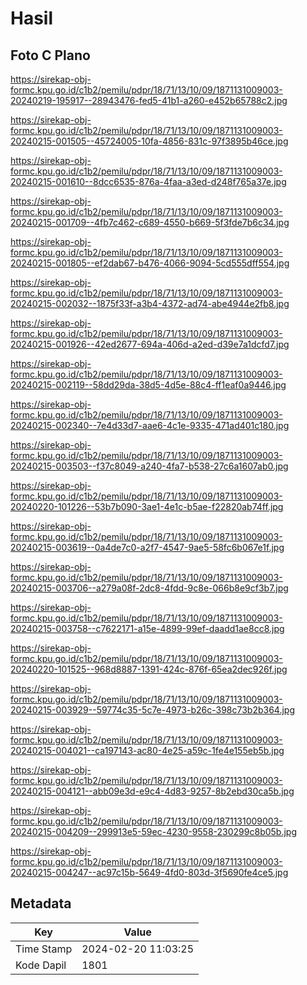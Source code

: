 # Hasil

## Foto C Plano

https://sirekap-obj-formc.kpu.go.id/c1b2/pemilu/pdpr/18/71/13/10/09/1871131009003-20240219-195917--28943476-fed5-41b1-a260-e452b65788c2.jpg

https://sirekap-obj-formc.kpu.go.id/c1b2/pemilu/pdpr/18/71/13/10/09/1871131009003-20240215-001505--45724005-10fa-4856-831c-97f3895b46ce.jpg

https://sirekap-obj-formc.kpu.go.id/c1b2/pemilu/pdpr/18/71/13/10/09/1871131009003-20240215-001610--8dcc6535-876a-4faa-a3ed-d248f765a37e.jpg

https://sirekap-obj-formc.kpu.go.id/c1b2/pemilu/pdpr/18/71/13/10/09/1871131009003-20240215-001709--4fb7c462-c689-4550-b669-5f3fde7b6c34.jpg

https://sirekap-obj-formc.kpu.go.id/c1b2/pemilu/pdpr/18/71/13/10/09/1871131009003-20240215-001805--ef2dab67-b476-4066-9094-5cd555dff554.jpg

https://sirekap-obj-formc.kpu.go.id/c1b2/pemilu/pdpr/18/71/13/10/09/1871131009003-20240215-002032--1875f33f-a3b4-4372-ad74-abe4944e2fb8.jpg

https://sirekap-obj-formc.kpu.go.id/c1b2/pemilu/pdpr/18/71/13/10/09/1871131009003-20240215-001926--42ed2677-694a-406d-a2ed-d39e7a1dcfd7.jpg

https://sirekap-obj-formc.kpu.go.id/c1b2/pemilu/pdpr/18/71/13/10/09/1871131009003-20240215-002119--58dd29da-38d5-4d5e-88c4-ff1eaf0a9446.jpg

https://sirekap-obj-formc.kpu.go.id/c1b2/pemilu/pdpr/18/71/13/10/09/1871131009003-20240215-002340--7e4d33d7-aae6-4c1e-9335-471ad401c180.jpg

https://sirekap-obj-formc.kpu.go.id/c1b2/pemilu/pdpr/18/71/13/10/09/1871131009003-20240215-003503--f37c8049-a240-4fa7-b538-27c6a1607ab0.jpg

https://sirekap-obj-formc.kpu.go.id/c1b2/pemilu/pdpr/18/71/13/10/09/1871131009003-20240220-101226--53b7b090-3ae1-4e1c-b5ae-f22820ab74ff.jpg

https://sirekap-obj-formc.kpu.go.id/c1b2/pemilu/pdpr/18/71/13/10/09/1871131009003-20240215-003619--0a4de7c0-a2f7-4547-9ae5-58fc6b067e1f.jpg

https://sirekap-obj-formc.kpu.go.id/c1b2/pemilu/pdpr/18/71/13/10/09/1871131009003-20240215-003706--a279a08f-2dc8-4fdd-9c8e-066b8e9cf3b7.jpg

https://sirekap-obj-formc.kpu.go.id/c1b2/pemilu/pdpr/18/71/13/10/09/1871131009003-20240215-003758--c7622171-a15e-4899-99ef-daadd1ae8cc8.jpg

https://sirekap-obj-formc.kpu.go.id/c1b2/pemilu/pdpr/18/71/13/10/09/1871131009003-20240220-101525--968d8887-1391-424c-876f-65ea2dec926f.jpg

https://sirekap-obj-formc.kpu.go.id/c1b2/pemilu/pdpr/18/71/13/10/09/1871131009003-20240215-003929--59774c35-5c7e-4973-b26c-398c73b2b364.jpg

https://sirekap-obj-formc.kpu.go.id/c1b2/pemilu/pdpr/18/71/13/10/09/1871131009003-20240215-004021--ca197143-ac80-4e25-a59c-1fe4e155eb5b.jpg

https://sirekap-obj-formc.kpu.go.id/c1b2/pemilu/pdpr/18/71/13/10/09/1871131009003-20240215-004121--abb09e3d-e9c4-4d83-9257-8b2ebd30ca5b.jpg

https://sirekap-obj-formc.kpu.go.id/c1b2/pemilu/pdpr/18/71/13/10/09/1871131009003-20240215-004209--299913e5-59ec-4230-9558-230299c8b05b.jpg

https://sirekap-obj-formc.kpu.go.id/c1b2/pemilu/pdpr/18/71/13/10/09/1871131009003-20240215-004247--ac97c15b-5649-4fd0-803d-3f5690fe4ce5.jpg


## Metadata

| Key        | Value               |
| ---------- | ------------------- |
| Time Stamp | 2024-02-20 11:03:25 |
| Kode Dapil | 1801                |



